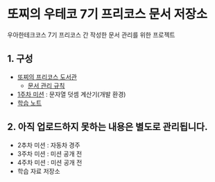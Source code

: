# 또찌의 우테코 7기 프리코스 문서 저장소
[](https://gray-ddot.github.io/Woo7-Docs/)


우아한테크코스 7기 프리코스 간 작성한 문서 관리를 위한 프로젝트

## 1. 구성
- [또찌의 프리코스 도서관](https://gray-ddot.github.io/Woo7-docs/)
    - [문서 관리 규칙](https://gray-ddot.github.io/Woo7-docs/문서-관리-규칙.html)
- [1주차 미션](https://gray-ddot.github.io/Woo7-docs/1주차-문자열-덧셈-계산기.html) : 문자열 덧셈 계산기(개발 환경)
- [학습 노트](https://gray-ddot.github.io/Woo7-docs/학습-노트.html)

## 2. 아직 업로드하지 못하는 내용은 별도로 관리됩니다.
- 2추차 미션 : 자동차 경주
- 3주차 미션 : 미션 공개 전
- 4주차 미션 : 미션 공개 전
- 학습 자료 저장소